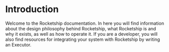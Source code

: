# Introduction

Welcome to the Rocketship documentation. In here you will find information about the design philosophy behind Rocketship, what Rocketship is and why it exists, as well as how to operate it. If you are a developer, you will also find resources for integrating your system with Rocketship by writing an Executor.